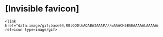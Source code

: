 #
# [Invisible favicon]
```
<link href="data:image/gif;base64,R0lGODlhAQABAIAAAP///wAAACH5BAEAAAAALAAAAAABAAEAAAICRAEAOw==" rel=icon type=image/gif>
```
